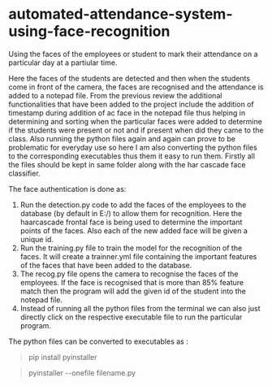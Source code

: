# automated-attendance-system-using-face-recognition
Using the faces of the employees or student to mark their attendance on a particular day at a partiular time.

Here the faces of the students are detected and then when the students come in front of the camera, the faces are recognised and the attendance is added to a notepad file. From the previous review the additional functionalities that have been added to the project include the addition of timestamp during addition of ac face in the notepad file thus helping in determining and sorting when the particular faces were added to determine if the students were present or not and if present when did they came to the class. Also running the python files again and again can prove to be problematic for everyday use so here I am also converting the python files to the corresponding executables thus them it easy to run them.
Firstly all the files should be kept in same folder along with the har cascade face classifier.

The face authentication is done as:

1. Run the detection.py code to add the faces of the employees to the database (by default in E:/) to allow them for recognition. Here the haarcascade frontal face is being used to determine the important points of the faces. Also each of the new added face will be given a unique id.
2. Run the training.py file to train the model for the recognition of the faces. It will create a trainner.yml file containing the important features of the faces that have been added to the database. 
3. The recog.py file opens the camera to recognise the faces of the employees. If the face is recognised that is more than 85% feature match then the program will add the given id of the student into the notepad file.
4. Instead of running all the python files from the terminal we can also just directly click on the respective executable file to run the particular program. 


The python files can be converted to executables as :
> pip install pyinstaller

> pyinstaller --onefile filename.py
